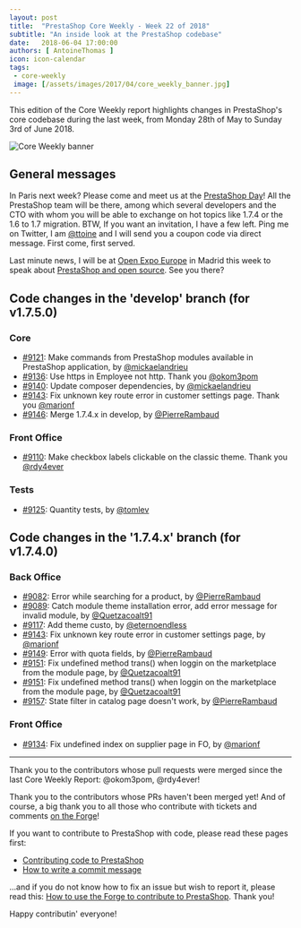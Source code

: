 ```yaml
---
layout: post
title:  "PrestaShop Core Weekly - Week 22 of 2018"
subtitle: "An inside look at the PrestaShop codebase"
date:   2018-06-04 17:00:00
authors: [ AntoineThomas ]
icon: icon-calendar
tags:
 - core-weekly
 image: [/assets/images/2017/04/core_weekly_banner.jpg]
---
```


This edition of the Core Weekly report highlights changes in PrestaShop's core codebase during the last week, from Monday 28th of May to Sunday 3rd of June 2018.

![Core Weekly banner](/assets/images/2017/04/core_weekly_banner.jpg)


## General messages

In Paris next week? Please come and meet us at the [PrestaShop Day](https://prestashopday.com)! All the PrestaShop team will be there, among which several developers and the CTO with whom you will be able to exchange on hot topics like 1.7.4 or the 1.6 to 1.7 migration. BTW, If you want an invitation, I have a few left. Ping me on Twitter, I am [@ttoine](https://twitter.com/ttoine) and I will send you a coupon code via direct message. First come, first served.

Last minute news, I will be at [Open Expo Europe](https://openexpoeurope.com) in Madrid this week to speak about [PrestaShop and open source](https://openexpoeurope.com/session/how-open-source-has-been-a-key-for-adoption-and-success-of-prestashop/). See you there?


## Code changes in the 'develop' branch (for v1.7.5.0)

### Core

* [#9121](https://github.com/PrestaShop/PrestaShop/pull/9121): Make commands from PrestaShop modules available in PrestaShop application, by [@mickaelandrieu](https://github.com/mickaelandrieu)
* [#9136](https://github.com/PrestaShop/PrestaShop/pull/9136): Use https in Employee not http. Thank you [@okom3pom](https://github.com/okom3pom)
* [#9140](https://github.com/PrestaShop/PrestaShop/pull/9140): Update composer dependencies, by [@mickaelandrieu](https://github.com/mickaelandrieu)
* [#9143](https://github.com/PrestaShop/PrestaShop/pull/9143): Fix unknown key route error in customer settings page. Thank you [@marionf](https://github.com/marionf)
* [#9146](https://github.com/PrestaShop/PrestaShop/pull/9146): Merge 1.7.4.x in develop, by [@PierreRambaud](https://github.com/PierreRambaud)


### Front Office

* [#9110](https://github.com/PrestaShop/PrestaShop/pull/9110): Make checkbox labels clickable on the classic theme. Thank you [@rdy4ever](https://github.com/rdy4ever)


### Tests

* [#9125](https://github.com/PrestaShop/PrestaShop/pull/9125): Quantity tests, by [@tomlev](https://github.com/tomlev)


## Code changes in the '1.7.4.x' branch (for v1.7.4.0)

### Back Office

* [#9082](https://github.com/PrestaShop/PrestaShop/pull/9082):  Error while searching for a product, by [@PierreRambaud](https://github.com/PierreRambaud)
* [#9089](https://github.com/PrestaShop/PrestaShop/pull/9089): Catch module theme installation error, add error message for invalid module, by [@Quetzacoalt91](https://github.com/Quetzacoalt91)
* [#9117](https://github.com/PrestaShop/PrestaShop/pull/9117): Add theme custo, by [@eternoendless](https://github.com/eternoendless)
* [#9143](https://github.com/PrestaShop/PrestaShop/pull/9143): Fix unknown key route error in customer settings page, by [@marionf](https://github.com/marionf)
* [#9149](https://github.com/PrestaShop/PrestaShop/pull/9149): Error with quota fields, by [@PierreRambaud](https://github.com/PierreRambaud)
* [#9151](https://github.com/PrestaShop/PrestaShop/pull/9151): Fix undefined method trans() when loggin on the marketplace from the module page, by [@Quetzacoalt91](https://github.com/Quetzacoalt91)
* [#9151](https://github.com/PrestaShop/PrestaShop/pull/9151): Fix undefined method trans() when loggin on the marketplace from the module page, by [@Quetzacoalt91](https://github.com/Quetzacoalt91)
* [#9157](https://github.com/PrestaShop/PrestaShop/pull/9157): State filter in catalog page doesn't work, by [@PierreRambaud](https://github.com/PierreRambaud)


### Front Office

* [#9134](https://github.com/PrestaShop/PrestaShop/pull/9134): Fix undefined index on supplier page in FO, by [@marionf](https://github.com/marionf)


<hr />

Thank you to the contributors whose pull requests were merged since the last Core Weekly Report: @okom3pom, @rdy4ever!

Thank you to the contributors whose PRs haven't been merged yet! And of course, a big thank you to all those who contribute with tickets and comments [on the Forge](http://forge.prestashop.com/)!

If you want to contribute to PrestaShop with code, please read these pages first:

 * [Contributing code to PrestaShop](http://doc.prestashop.com/display/PS16/Contributing+code+to+PrestaShop)
 * [How to write a commit message](http://doc.prestashop.com/display/PS16/How+to+write+a+commit+message)

...and if you do not know how to fix an issue but wish to report it, please read this: [How to use the Forge to contribute to PrestaShop](http://doc.prestashop.com/display/PS16/How+to+use+the+Forge+to+contribute+to+PrestaShop). Thank you!

Happy contributin' everyone!

